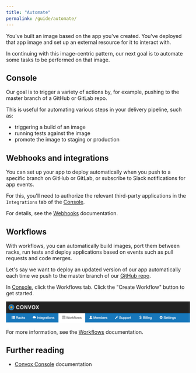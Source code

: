 ```yaml
---
title: "Automate"
permalink: /guide/automate/
---
```


You've built an image based on the app you've created. You've deployed that app image and set up an external resource for it to interact with.

In continuing with this image-centric pattern, our next goal is to automate some tasks to be performed on that image.

## Console

Our goal is to trigger a variety of actions by, for example, pushing to the master branch of a GitHub or GitLab repo.

This is useful for automating various steps in your delivery pipeline, such as:

- triggering a build of an image
- running tests against the image
- promote the image to staging or production

## Webhooks and integrations

You can set up your app to deploy automatically when you push to a specific branch on GitHub or GitLab, or subscribe to Slack notifications for app events.

For this, you'll need to authorize the relevant third-party applications in the `Integrations` tab of the [Console](https://console.convox.com/).

For details, see the [Webhooks](/docs/webhooks/) documentation.


## Workflows

With workflows, you can automatically build images, port them between racks, run tests and deploy applications based on events such as pull requests and code merges.

Let's say we want to deploy an updated version of our app automatically each time we push to the master branch of our [GitHub repo](https://github.com/convox-examples/convox-guide/).

In [Console](https://console.convox.com/), click the Workflows tab. Click the "Create Workflow" button to get started.

![](/assets/images/docs/workflows/tab.png)

For more information, see the [Workflows](/docs/workflows/) documentation.


## Further reading

- [Convox Console](/docs/console/) documentation

